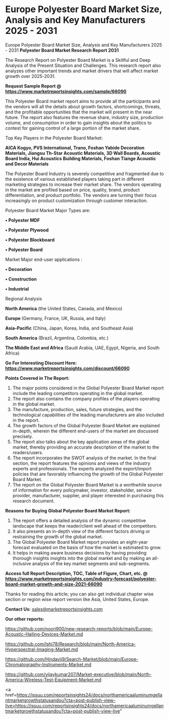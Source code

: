# Europe Polyester Board Market Size, Analysis and Key Manufacturers 2025 - 2031
Europe Polyester Board Market Size, Analysis and Key Manufacturers 2025 - 2031
<strong>Polyester Board Market Research Report 2031</strong>

The Research Report on Polyester Board Market is a Skillful and Deep Analysis of the Present Situation and Challenges. This research report also analyzes other important trends and market drivers that will affect market growth over 2025-2031.

<strong>Request Sample Report @ <a href=https://www.marketreportsinsights.com/sample/66090>https://www.marketreportsinsights.com/sample/66090</a></strong>

This Polyester Board market report aims to provide all the participants and the vendors will all the details about growth factors, shortcomings, threats, and the profitable opportunities that the market will present in the near future. The report also features the revenue share, industry size, production volume, and consumption in order to gain insights about the politics to contest for gaining control of a large portion of the market share.

Top Key Players in the Polyester Board Market:

<strong>AICA Kogyo, PVS International, Trano, Foshan Yabide Decoration Materials, Jiangsu Th-Star Acoustic Materials, 3D Wall Boards, Acoustic Board India, Hui Acoustics Building Materials, Foshan Tiange Acoustic and Decor Materials</strong>

The Polyester Board Industry is severely competitive and fragmented due to the existence of various established players taking part in different marketing strategies to increase their market share. The vendors operating in the market are profiled based on price, quality, brand, product differentiation, and product portfolio. The vendors are turning their focus increasingly on product customization through customer interaction.

Polyester Board Market Major Types are:

<strong>• Polyester MDF

• Polyester Plywood

• Polyester Blockboard

• Polyester Board</strong>

Market Major end-user applications :

<strong>• Decoration

• Construction

• Industrial</strong>

Regional Analysis

</u><strong><b>North America</b></strong> (the United States, Canada, and Mexico)

<strong><b>Europe </b></strong>(Germany, France, UK, Russia, and Italy)

<strong><b>Asia-Pacific</b></strong> (China, Japan, Korea, India, and Southeast Asia)

<strong><b>South America</b></strong> (Brazil, Argentina, Colombia, etc.)

<strong><b>The Middle East and Africa</b></strong> (Saudi Arabia, UAE, Egypt, Nigeria, and South Africa)

<strong>Go For Interesting Discount Here: <a href=https://www.marketreportsinsights.com/discount/66090>https://www.marketreportsinsights.com/discount/66090</a></strong>

<strong>Points Covered in The Report:</strong>
<ol>
  <li>The major points considered in the Global Polyester Board Market report include the leading competitors operating in the global market.</li>
  <li>The report also contains the company profiles of the players operating in the global market.</li>
  <li>The manufacture, production, sales, future strategies, and the technological capabilities of the leading manufacturers are also included in the report.</li>
  <li>The growth factors of the Global Polyester Board Market are explained in-depth, wherein the different end-users of the market are discussed precisely.</li>
  <li>The report also talks about the key application areas of the global market, thereby providing an accurate description of the market to the readers/users.</li>
  <li>The report incorporates the SWOT analysis of the market. In the final section, the report features the opinions and views of the industry experts and professionals. The experts analyzed the export/import policies that are favorably influencing the growth of the Global Polyester Board Market.</li>
  <li>The report on the Global Polyester Board Market is a worthwhile source of information for every policymaker, investor, stakeholder, service provider, manufacturer, supplier, and player interested in purchasing this research document.</li>
</ol>
<strong>Reasons for Buying Global Polyester Board Market Report:</strong>

<ol>
  <li>The report offers a detailed analysis of the dynamic competitive landscape that keeps the reader/client well ahead of the competitors.</li>
  <li>It also presents an in-depth view of the different factors driving or restraining the growth of the global market.</li>
  <li>The Global Polyester Board Market report provides an eight-year forecast evaluated on the basis of how the market is estimated to grow.</li>
  <li>It helps in making aware business decisions by having providing thorough insights insights into the global market and by making an all-inclusive analysis of the key market segments and sub-segments.</li>
</ol>
<strong>Access full Report Description, TOC, Table of Figure, Chart, etc. @ <a href=https://www.marketreportsinsights.com/industry-forecast/polyester-board-market-growth-and-size-2021-66090>https://www.marketreportsinsights.com/industry-forecast/polyester-board-market-growth-and-size-2021-66090</a></strong>


Thanks for reading this article; you can also get individual chapter wise section or region wise report version like Asia, United States, Europe.

<strong>Contact Us:</strong>
sales@marketreportsinsights.com

<strong>Our other reports:</strong>

<a href=https://github.com/noori900/new-research-reports/blob/main/Europe-Acoustic-Hailing-Devices-Market.md>https://github.com/noori900/new-research-reports/blob/main/Europe-Acoustic-Hailing-Devices-Market.md</a>

<a href=https://github.com/Ishi78/Research/blob/main/North-America-Hyperspectral-Imaging-Market.md>https://github.com/Ishi78/Research/blob/main/North-America-Hyperspectral-Imaging-Market.md</a>

<a href=https://github.com/Hindavii9/Search-Market/blob/main/Europe-Chromatography-Instruments-Market.md>https://github.com/Hindavii9/Search-Market/blob/main/Europe-Chromatography-Instruments-Market.md</a>

<a href=https://github.com/vijaykumar207/Market-executive/blob/main/North-America-Wireless-Test-Equipment-Market.md>https://github.com/vijaykumar207/Market-executive/blob/main/North-America-Wireless-Test-Equipment-Market.md</a>

<a href=https://issuu.com/reportsinsights24/docs/northamericaaluminumgellantmarketgrowthstatusandou?cta=post-publish-view-live>https://issuu.com/reportsinsights24/docs/northamericaaluminumgellantmarketgrowthstatusandou?cta=post-publish-view-live</a>"
